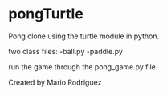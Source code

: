 # pongTurtle

Pong clone using the turtle module in python.

two class files:
-ball.py
-paddle.py

run the game through the pong_game.py file.


Created by Mario Rodriguez
